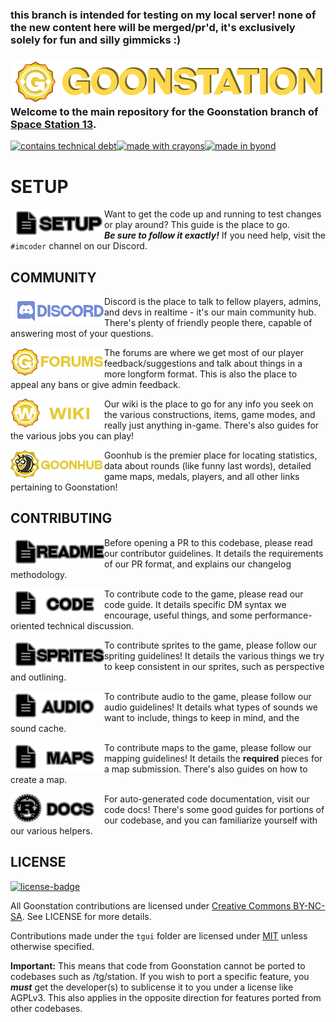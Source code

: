 ### this branch is intended for testing on my local server! none of the new content here will be merged/pr'd, it's exclusively solely for fun and silly gimmicks :)

### [![Goonstation](.github/assets/goonstation.png)](#) Welcome to the main repository for the Goonstation branch of [Space Station 13](https://spacestation13.com/).

[![contains technical debt](https://shields.io/badge/contains-technical%20debt-blue?style=for-the-badge)](#)[![made with crayons](https://shields.io/badge/made%20with%20crayons-green?style=for-the-badge)](#)[![made in byond](https://github.com/goonstation/goonstation/assets/4741640/041eb7c6-4bfa-443a-a615-5e1e0bfa3c11)](#)

# SETUP

[<img src=".github/assets/setup.png" alt="Setup" width="150" align="left">](https://hackmd.io/@goonstation/docs/%2F%40goonstation%2Fdev)

Want to get the code up and running to test changes or play around? This guide is the place to go. 
<br>***Be sure to follow it exactly!*** If you need help, visit the `#imcoder` channel on our Discord.

## COMMUNITY

[<img src=".github/assets/discord.png" alt="Discord" width="150" align="left">](https://discord.gg/zd8t6pY)
Discord is the place to talk to fellow players, admins, and devs in realtime - it's our main community hub.<br>
There's plenty of friendly people there, capable of answering most of your questions.

[<img src=".github/assets/forums.png" alt="Forums" width="150" align="left">](https://forum.ss13.co)
The forums are where we get most of our player feedback/suggestions and talk about things in a more longform format. This is also the place to appeal any bans or give admin feedback.

[<img src=".github/assets/wiki.png" alt="Goonhub" width="150" align="left">](https://wiki.ss13.co)
Our wiki is the place to go for any info you seek on the various constructions, items, game modes, and really just anything in-game. There's also guides for the various jobs you can play!

[<img src=".github/assets/goonhub.png" alt="Goonhub" width="150" align="left">](https://goonhub.com)
Goonhub is the premier place for locating statistics, data about rounds (like funny last words), detailed game maps, medals, players, and all other links pertaining to Goonstation!

## CONTRIBUTING

[<img src=".github/assets/readme.png" alt="Contributing Guidelines" width="150" align="left">](https://hackmd.io/@goonstation/docs/%2F%40goonstation%2Fcontribute)
Before opening a PR to this codebase, please read our contributor guidelines. It details the requirements of our PR format, and explains our changelog methodology.

[<img src=".github/assets/code.png" alt="Code Documentation" width="150" align="left">](https://hackmd.io/@goonstation/docs/%2F%40goonstation%2Fcode)
To contribute code to the game, please read our code guide. It details specific DM syntax we encourage, useful things, and some performance-oriented technical discussion.

[<img src=".github/assets/sprites.png" alt="Spriting Guidelines" width="150" align="left">](https://hackmd.io/@goonstation/docs/%2F%40goonstation%2Fsprites)
To contribute sprites to the game, please follow our spriting guidelines! It details the various things we try to keep consistent in our sprites, such as perspective and outlining.

[<img src=".github/assets/audio.png" alt="Audio Guidelines" width="150" align="left">](https://hackmd.io/@goonstation/docs/%2F%40goonstation%2Faudio)
To contribute audio to the game, please follow our audio guidelines! It details what types of sounds we want to include, things to keep in mind, and the sound cache.

[<img src=".github/assets/maps.png" alt="Mapping Guidelines" width="150" align="left">](https://hackmd.io/@goonstation/docs/%2F%40goonstation%2Fmaps)
To contribute maps to the game, please follow our mapping guidelines! It details the **required** pieces for a map submission. There's also guides on how to create a map.

[<img src=".github/assets/docs.png" alt="Code Documentation" width="150" align="left">](https://docs.goonhub.com/)
For auto-generated code documentation, visit our code docs! There's some good guides for portions of our codebase, and you can familiarize yourself with our various helpers.

## LICENSE
[![license-badge](https://shields.io/badge/license-CC--BY--NC--SA-lightgrey?style=for-the-badge)](https://creativecommons.org/licenses/by-nc-sa/3.0/)

All Goonstation contributions are licensed under [Creative Commons BY-NC-SA](https://creativecommons.org/licenses/by-nc-sa/3.0/). See LICENSE for more details.

Contributions made under the `tgui` folder are licensed under [MIT](https://choosealicense.com/licenses/mit/) unless otherwise specified.

**Important:** This means that code from Goonstation cannot be ported to codebases such as /tg/station. If you wish to port a specific feature, you __*must*__ get the developer(s) to sublicense it to you under a license like AGPLv3. This also applies in the opposite direction for features ported from other codebases.
